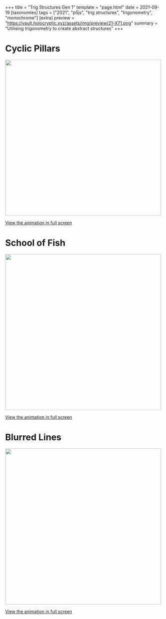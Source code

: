 +++
title = "Trig Structures Gen 1"
template = "page.html"
date = 2021-09-19
[taxonomies]
tags = ["2021", "p5js", "trig structures", "trigonometry", "monochrome"]
[extra]
preview = "https://vault.holocryptic.xyz/assets/img/preview/21-X71.png"
summary = "Utilising trigonometry to create abstract structures"
+++

# Cyclic Pillars

<!-- <embed
type="text/html"
src="https://vault.holocryptic.xyz/src/2021/21-X71"
width="500"
height="500"
/> -->

<img src="https://vault.holocryptic.xyz/assets/img/preview/21-X71.png" width="500">

<a target=_blank href="https://vault.holocryptic.xyz/src/2021/21-X71">View the animation in full screen</a>

# School of Fish

<!-- <embed
type="text/html"
src="https://vault.holocryptic.xyz/src/2021/21-X72"
width="500"
height="500"
/> -->

<img src="https://vault.holocryptic.xyz/assets/img/preview/21-X72.png" width="500">

<a target=_blank href="https://vault.holocryptic.xyz/src/2021/21-X72">View the animation in full screen</a>

# Blurred Lines

<!-- <embed
type="text/html"
src="https://vault.holocryptic.xyz/src/2021/21-X74"
width="500"
height="500"
/> -->

<img src="https://vault.holocryptic.xyz/assets/img/preview/21-X74.png" width="500">

<a target=_blank href="https://vault.holocryptic.xyz/src/2021/21-X74">View the animation in full screen</a>